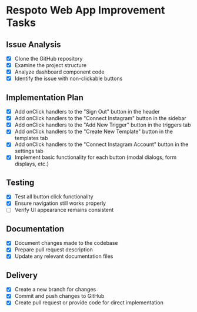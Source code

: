# Respoto Web App Improvement Tasks

## Issue Analysis
- [x] Clone the GitHub repository
- [x] Examine the project structure
- [x] Analyze dashboard component code
- [x] Identify the issue with non-clickable buttons

## Implementation Plan
- [x] Add onClick handlers to the "Sign Out" button in the header
- [x] Add onClick handlers to the "Connect Instagram" button in the sidebar
- [x] Add onClick handlers to the "Add New Trigger" button in the triggers tab
- [x] Add onClick handlers to the "Create New Template" button in the templates tab
- [x] Add onClick handlers to the "Connect Instagram Account" button in the settings tab
- [x] Implement basic functionality for each button (modal dialogs, form displays, etc.)

## Testing
- [x] Test all button click functionality
- [x] Ensure navigation still works properly
- [ ] Verify UI appearance remains consistent

## Documentation
- [x] Document changes made to the codebase
- [x] Prepare pull request description
- [x] Update any relevant documentation files

## Delivery
- [x] Create a new branch for changes
- [x] Commit and push changes to GitHub
- [x] Create pull request or provide code for direct implementation
